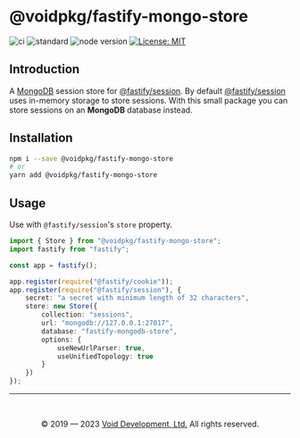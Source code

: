 # @voidpkg/fastify-mongo-store

![ci](https://github.com/voiddevsorg/fastify-mongo-store/actions/workflows/ci.yml/badge.svg)
![standard](https://github.com/voiddevsorg/fastify-mongo-store/actions/workflows/standard.yml/badge.svg)
![node version](https://img.shields.io/badge/node%20-%3E=%2018.x-brightgreen.svg)
[![License: MIT](https://img.shields.io/badge/License-MIT-brightgreen.svg)](https://opensource.org/licenses/MIT)

## Introduction

A [MongoDB](https://github.com/mongodb/node-mongodb-native) session store for [@fastify/session](https://github.com/fastify/session). By default [@fastify/session](https://github.com/fastify/session) uses in-memory storage to store sessions. With this small package you can store sessions on an **MongoDB** database instead.

## Installation

```bash
npm i --save @voidpkg/fastify-mongo-store
# or
yarn add @voidpkg/fastify-mongo-store
```

## Usage

Use with `@fastify/session`'s `store` property.

```ts
import { Store } from "@voidpkg/fastify-mongo-store";
import fastify from "fastify";

const app = fastify();

app.register(require("@fastify/cookie"));
app.register(require("@fastify/session"), {
    secret: "a secret with minimum length of 32 characters",
    store: new Store({
        collection: "sessions",
        url: "mongodb://127.0.0.1:27017",
        database: "fastify-mongodb-store",
        options: {
            useNewUrlParser: true,
            useUnifiedTopology: true
        }
    })
});
```

---
<br>
<div align="center">
    <p>© 2019 — 2023 <a href="https://voiddevs.org">Void Development, Ltd.</a> All rights reserved.</p>
</div>
